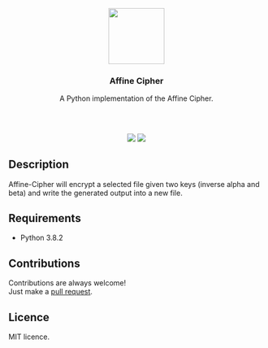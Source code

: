 <p align="center">
<img src="https://i.imgur.com/yLtUqhZ.png" height="110px" width="auto"/>
<br/>
<h3 align="center">Affine Cipher</h3>
<p align="center">A Python implementation of the Affine Cipher.</p>
<h2></h2>
</p>
<br />

<p align="center">
<a href="../../issues"><img src="https://img.shields.io/github/issues/aminbeigi/Affine-Cipher.svg?style=flat-square" /></a>
<a href="../../pulls"><img src="https://img.shields.io/github/issues-pr/aminbeigi/Affine-Cipher.svg?style=flat-square" /></a> 
</p>

## Description
Affine-Cipher will encrypt a selected file given two keys (inverse alpha and beta) and write the generated output into a new file.

## Requirements
* Python 3.8.2

## Contributions
Contributions are always welcome!  
Just make a [pull request](../../pulls).

## Licence
MIT licence.
